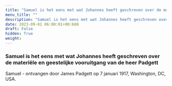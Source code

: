 ```yaml
---
title: "Samuel is het eens met wat Johannes heeft geschreven over de materiële en geestelijke vooruitgang van de heer Padgett"
menu_title: ""
description: "Samuel is het eens met wat Johannes heeft geschreven over de materiële en geestelijke vooruitgang van de heer Padgett"
date: 2023-09-01 06:00:01+00:680
draft: False
hidden: True
weight:
---
```

### Samuel is het eens met wat Johannes heeft geschreven over de materiële en geestelijke vooruitgang van de heer Padgett

Samuel - ontvangen door James Padgett op 7 januari 1917, Washington, DC, USA.
